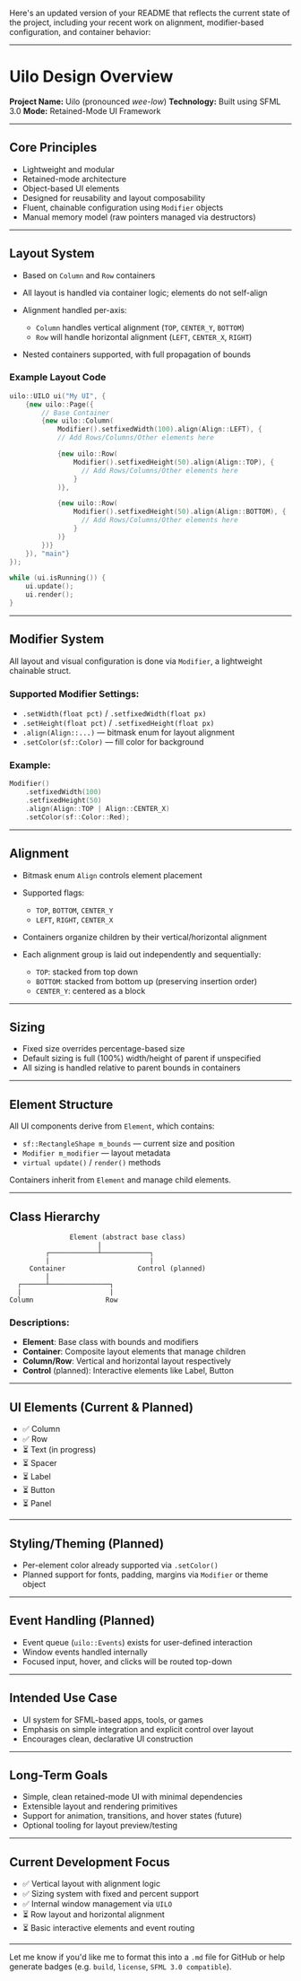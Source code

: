 Here's an updated version of your README that reflects the current state of the project, including your recent work on alignment, modifier-based configuration, and container behavior:

---

# Uilo Design Overview

**Project Name:** Uilo (pronounced *wee-low*)
**Technology:** Built using SFML 3.0
**Mode:** Retained-Mode UI Framework

---

## Core Principles

* Lightweight and modular
* Retained-mode architecture
* Object-based UI elements
* Designed for reusability and layout composability
* Fluent, chainable configuration using `Modifier` objects
* Manual memory model (raw pointers managed via destructors)

---

## Layout System

* Based on `Column` and `Row` containers
* All layout is handled via container logic; elements do not self-align
* Alignment handled per-axis:

  * `Column` handles vertical alignment (`TOP`, `CENTER_Y`, `BOTTOM`)
  * `Row` will handle horizontal alignment (`LEFT`, `CENTER_X`, `RIGHT`)
* Nested containers supported, with full propagation of bounds

### Example Layout Code

```cpp
uilo::UILO ui("My UI", {
    {new uilo::Page({
        // Base Container
        {new uilo::Column(
            Modifier().setfixedWidth(100).align(Align::LEFT), {
            // Add Rows/Columns/Other elements here

            {new uilo::Row(
                Modifier().setfixedHeight(50).align(Align::TOP), {
                  // Add Rows/Columns/Other elements here
                }
            )},

            {new uilo::Row(
                Modifier().setfixedHeight(50).align(Align::BOTTOM), {
                  // Add Rows/Columns/Other elements here
                }
            )}
        })}
    }), "main"}
});

while (ui.isRunning()) {
    ui.update();
    ui.render();
}
```

---

## Modifier System

All layout and visual configuration is done via `Modifier`, a lightweight chainable struct.

### Supported Modifier Settings:

* `.setWidth(float pct)` / `.setfixedWidth(float px)`
* `.setHeight(float pct)` / `.setfixedHeight(float px)`
* `.align(Align::...)` — bitmask enum for layout alignment
* `.setColor(sf::Color)` — fill color for background

### Example:

```cpp
Modifier()
    .setfixedWidth(100)
    .setfixedHeight(50)
    .align(Align::TOP | Align::CENTER_X)
    .setColor(sf::Color::Red);
```

---

## Alignment

* Bitmask enum `Align` controls element placement
* Supported flags:

  * `TOP`, `BOTTOM`, `CENTER_Y`
  * `LEFT`, `RIGHT`, `CENTER_X`
* Containers organize children by their vertical/horizontal alignment
* Each alignment group is laid out independently and sequentially:

  * `TOP`: stacked from top down
  * `BOTTOM`: stacked from bottom up (preserving insertion order)
  * `CENTER_Y`: centered as a block

---

## Sizing

* Fixed size overrides percentage-based size
* Default sizing is full (100%) width/height of parent if unspecified
* All sizing is handled relative to parent bounds in containers

---

## Element Structure

All UI components derive from `Element`, which contains:

* `sf::RectangleShape m_bounds` — current size and position
* `Modifier m_modifier` — layout metadata
* `virtual update()` / `render()` methods

Containers inherit from `Element` and manage child elements.

---

## Class Hierarchy

```
               Element (abstract base class)
                      |
         ┌────────────┴────────────┐
         |                         |
     Container                  Control (planned)
         |
  ┌──────┴───────────────┐
  |                      |
Column                  Row
```

### Descriptions:

* **Element**: Base class with bounds and modifiers
* **Container**: Composite layout elements that manage children
* **Column/Row**: Vertical and horizontal layout respectively
* **Control** (planned): Interactive elements like Label, Button

---

## UI Elements (Current & Planned)

* ✅ Column
* ✅ Row
* ⏳ Text (in progress)
* ⏳ Spacer
* ⏳ Label
* ⏳ Button
* ⏳ Panel

---

## Styling/Theming (Planned)

* Per-element color already supported via `.setColor()`
* Planned support for fonts, padding, margins via `Modifier` or theme object

---

## Event Handling (Planned)

* Event queue (`uilo::Events`) exists for user-defined interaction
* Window events handled internally
* Focused input, hover, and clicks will be routed top-down

---

## Intended Use Case

* UI system for SFML-based apps, tools, or games
* Emphasis on simple integration and explicit control over layout
* Encourages clean, declarative UI construction

---

## Long-Term Goals

* Simple, clean retained-mode UI with minimal dependencies
* Extensible layout and rendering primitives
* Support for animation, transitions, and hover states (future)
* Optional tooling for layout preview/testing

---

## Current Development Focus

* ✅ Vertical layout with alignment logic
* ✅ Sizing system with fixed and percent support
* ✅ Internal window management via `UILO`
* ⏳ Row layout and horizontal alignment
* ⏳ Basic interactive elements and event routing

---

Let me know if you'd like me to format this into a `.md` file for GitHub or help generate badges (e.g. `build`, `license`, `SFML 3.0 compatible`).